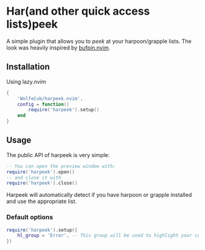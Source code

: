 # Har(and other quick access lists)peek

A simple plugin that allows you to _peek_ at your harpoon/grapple lists.
The look was heavily inspired by [bufpin.nvim](https://github.com/0x7a7a/bufpin.nvim).

## Installation

Using lazy.nvim

```lua
{
    'WolfeCub/harpeek.nvim',
    config = function()
        require('harpeek').setup()
    end
}
```

## Usage
The public API of harpeek is very simple:

```lua
-- You can open the preview window with: 
require('harpeek').open()
-- and close it with
require('harpeek').close()
```

Harpeek will automatically detect if you have harpoon or grapple installed and use the appropriate list.


### Default options

```lua
require('harpeek').setup({
    hl_group = 'Error', -- This group will be used to highlight your current active buffer
})
```
